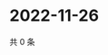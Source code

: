 # 2022-11-26

共 0 条

<!-- BEGIN WEIBO -->
<!-- 最后更新时间 Sat Nov 26 2022 00:02:23 GMT+0800 (China Standard Time) -->

<!-- END WEIBO -->
